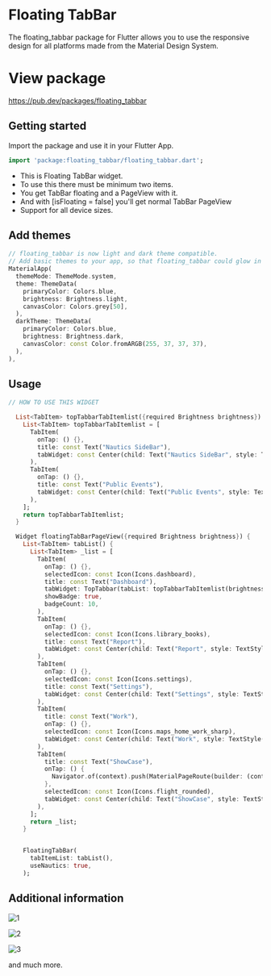 # Floating TabBar

The floating_tabbar package for Flutter allows you to use the responsive design for all platforms made from the Material Design System.

# View package

https://pub.dev/packages/floating_tabbar


## Getting started

Import the package and use it in your Flutter App.
```dart
import 'package:floating_tabbar/floating_tabbar.dart';
```

 * This is Floating TabBar widget.
 * To use this there must be minimum two items.
 * You get TabBar floating and a PageView with it.
 * And with [isFloating = false] you'll get normal TabBar PageView
 * Support for all device sizes.

## Add themes
```dart
// floating_tabbar is now light and dark theme compatible.
// Add basic themes to your app, so that floating_tabbar could glow in both light and dark themes.
MaterialApp(
  themeMode: ThemeMode.system,
  theme: ThemeData(
    primaryColor: Colors.blue,
    brightness: Brightness.light,
    canvasColor: Colors.grey[50],
  ),
  darkTheme: ThemeData(
    primaryColor: Colors.blue,
    brightness: Brightness.dark,
    canvasColor: const Color.fromARGB(255, 37, 37, 37),
  ),
),
```

## Usage
```dart
// HOW TO USE THIS WIDGET

  List<TabItem> topTabbarTabItemlist({required Brightness brightness}) {
    List<TabItem> topTabbarTabItemlist = [
      TabItem(
        onTap: () {},
        title: const Text("Nautics SideBar"),
        tabWidget: const Center(child: Text("Nautics SideBar", style: TextStyle(fontSize: 30))),
      ),
      TabItem(
        onTap: () {},
        title: const Text("Public Events"),
        tabWidget: const Center(child: Text("Public Events", style: TextStyle(fontSize: 30))),
      ),
    ];
    return topTabbarTabItemlist;
  }

  Widget floatingTabBarPageView({required Brightness brightness}) {
    List<TabItem> tabList() {
      List<TabItem> _list = [
        TabItem(
          onTap: () {},
          selectedIcon: const Icon(Icons.dashboard),
          title: const Text("Dashboard"),
          tabWidget: TopTabbar(tabList: topTabbarTabItemlist(brightness: brightness)),
          showBadge: true,
          badgeCount: 10,
        ),
        TabItem(
          onTap: () {},
          selectedIcon: const Icon(Icons.library_books),
          title: const Text("Report"),
          tabWidget: const Center(child: Text("Report", style: TextStyle(fontSize: 30))),
        ),
        TabItem(
          onTap: () {},
          selectedIcon: const Icon(Icons.settings),
          title: const Text("Settings"),
          tabWidget: const Center(child: Text("Settings", style: TextStyle(fontSize: 30))),
        ),
        TabItem(
          title: const Text("Work"),
          onTap: () {},
          selectedIcon: const Icon(Icons.maps_home_work_sharp),
          tabWidget: const Center(child: Text("Work", style: TextStyle(fontSize: 30))),
        ),
        TabItem(
          title: const Text("ShowCase"),
          onTap: () {
            Navigator.of(context).push(MaterialPageRoute(builder: (context) => const ShowCase()));
          },
          selectedIcon: const Icon(Icons.flight_rounded),
          tabWidget: const Center(child: Text("ShowCase", style: TextStyle(fontSize: 30))),
        ),
      ];
      return _list;
    }


    FloatingTabBar(
      tabItemList: tabList(),
      useNautics: true,
    );

```

## Additional information

![1](https://user-images.githubusercontent.com/75387392/184212839-57872c36-eeb9-40aa-ac3f-3b41b718c7a4.png)

![2](https://user-images.githubusercontent.com/75387392/184212823-3f10015d-727a-4e6a-9adc-feeb4b3e76e3.png)

![3](https://user-images.githubusercontent.com/75387392/184212829-be03551d-ea02-410b-80b7-1d681a161975.png)

<!-- <p float="left">
  <img src=![1](https://user-images.githubusercontent.com/75387392/184212839-57872c36-eeb9-40aa-ac3f-3b41b718c7a4.png) width="100" />
  <img src=![2](https://user-images.githubusercontent.com/75387392/184212823-3f10015d-727a-4e6a-9adc-feeb4b3e76e3.png) width="100" /> 
  <img src=![3](https://user-images.githubusercontent.com/75387392/184212829-be03551d-ea02-410b-80b7-1d681a161975.png) width="100" />
</p> -->

and much more.

